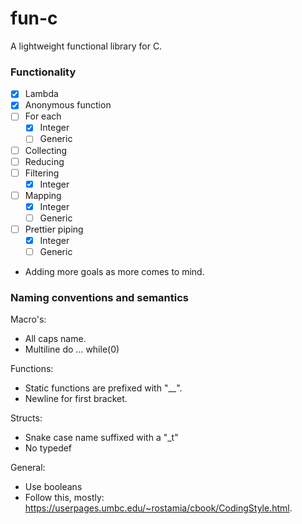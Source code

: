 # fun-c
A lightweight functional library for C.

### Functionality
- [x] Lambda
- [x] Anonymous function
- [ ] For each
  - [x] Integer
  - [ ] Generic
- [ ] Collecting
- [ ] Reducing
- [ ] Filtering
  - [x] Integer
- [ ] Mapping
  - [x] Integer
  - [ ] Generic
- [ ] Prettier piping
  - [x] Integer
  - [ ] Generic
- Adding more goals as more comes to mind.

### Naming conventions and semantics
Macro's:
  - All caps name.
  - Multiline do ... while(0)

Functions:
  - Static functions are prefixed with "\__".
  - Newline for first bracket.

Structs:
  - Snake case name suffixed with a "\_t"
  - No typedef

General:
  - Use booleans
  - Follow this, mostly: https://userpages.umbc.edu/~rostamia/cbook/CodingStyle.html.
